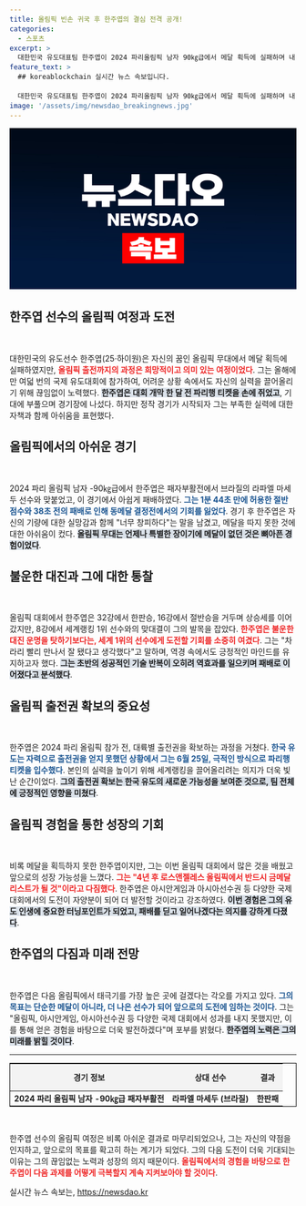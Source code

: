 ```yaml
---
title: 올림픽 빈손 귀국 후 한주엽의 결심 전격 공개!
categories:
  - 스포츠
excerpt: >
  대한민국 유도대표팀 한주엽이 2024 파리올림픽 남자 90㎏급에서 메달 획득에 실패하며 내 실력이 부족해 창피하다며 자책했다. 세계랭킹 24위인 그는 올해 8번의 대회에 출전해 노력했지만, 올림픽의 무게를 실감하며 아쉬움을 남겼다.
feature_text: >
  ## koreablockchain 실시간 뉴스 속보입니다.

  대한민국 유도대표팀 한주엽이 2024 파리올림픽 남자 90㎏급에서 메달 획득에 실패하며 내 실력이 부족해 창피하다며 자책했다. 세계랭킹 24위인 그는 올해 8번의 대회에 출전해 노력했지만, 올림픽의 무게를 실감하며 아쉬움을 남겼다.
image: '/assets/img/newsdao_breakingnews.jpg'
---
```


<p><img src="/assets/img/newsdao_breakingnews.jpg" alt="koreablockchain 속보" /></p>

<h2 data-ke-size="size26">한주엽 선수의 올림픽 여정과 도전</h2>

<p data-ke-size="size16">&nbsp;</p> 

<p>대한민국의 유도선수 한주엽(25·하이원)은 자신의 꿈인 올림픽 무대에서 메달 획득에 실패하였지만, <b><span style="color: #ee2323;">올림픽 출전까지의 과정은 희망적이고 의미 있는 여정이었다</span></b>. 그는 올해에만 여덟 번의 국제 유도대회에 참가하여, 어려운 상황 속에서도 자신의 실력을 끌어올리기 위해 끊임없이 노력했다. <b><span style="background-color: #21538527;">한주엽은 대회 개막 한 달 전 파리행 티켓을 손에 쥐었고</span></b>, 기대에 부풀으며 경기장에 나섰다. 하지만 정작 경기가 시작되자 그는 부족한 실력에 대한 자책과 함께 아쉬움을 표현했다.</p>

<h2 data-ke-size="size26">올림픽에서의 아쉬운 경기</h2> 

<p data-ke-size="size16">&nbsp;</p> 

<p>2024 파리 올림픽 남자 -90㎏급에서 한주엽은 패자부활전에서 브라질의 라파엘 마세두 선수와 맞붙었고, 이 경기에서 아쉽게 패배하였다. <b><span style="color: #1a5490;">그는 1분 44초 만에 허용한 절반 점수와 38초 전의 패배로 인해 동메달 결정전에서의 기회를 잃었다</span></b>. 경기 후 한주엽은 자신의 기량에 대한 실망감과 함께 "너무 창피하다"는 말을 남겼고, 메달을 따지 못한 것에 대한 아쉬움이 컸다. <b><span style="background-color: #21538527;">올림픽 무대는 언제나 특별한 장이기에 메달이 없던 것은 뼈아픈 경험이었다</span></b>.</p>

<h2 data-ke-size="size26">불운한 대진과 그에 대한 통찰</h2> 

<p data-ke-size="size16">&nbsp;</p>

<p>올림픽 대회에서 한주엽은 32강에서 한판승, 16강에서 절반승을 거두며 상승세를 이어갔지만, 8강에서 세계랭킹 1위 선수와의 맞대결이 그의 발목을 잡았다. <b><span style="color: #ee2323;">한주엽은 불운한 대진 운명을 탓하기보다는, 세계 1위의 선수에게 도전할 기회를 소중히 여겼다</span></b>. 그는 "차라리 빨리 만나서 잘 됐다고 생각했다"고 말하며, 역경 속에서도 긍정적인 마인드를 유지하고자 했다. <b><span style="background-color: #21538527;">그는 초반의 성공적인 기술 반복이 오히려 역효과를 일으키며 패배로 이어졌다고 분석했다</span></b>.</p>

<h2 data-ke-size="size26">올림픽 출전권 확보의 중요성</h2> 

<p data-ke-size="size16">&nbsp;</p> 

<p>한주엽은 2024 파리 올림픽 참가 전, 대륙별 출전권을 확보하는 과정을 거쳤다. <b><span style="color: #1a5490;">한국 유도는 자력으로 출전권을 얻지 못했던 상황에서 그는 6월 25일, 극적인 방식으로 파리행 티켓을 입수했다</span></b>. 본인의 실력을 높이기 위해 세계랭킹을 끌어올리려는 의지가 더욱 빛난 순간이었다. <b><span style="background-color: #21538527;">그의 출전권 확보는 한국 유도의 새로운 가능성을 보여준 것으로, 팀 전체에 긍정적인 영향을 미쳤다</span></b>.</p>

<h2 data-ke-size="size26">올림픽 경험을 통한 성장의 기회</h2> 

<p data-ke-size="size16">&nbsp;</p>

<p>비록 메달을 획득하지 못한 한주엽이지만, 그는 이번 올림픽 대회에서 많은 것을 배웠고 앞으로의 성장 가능성을 느꼈다. <b><span style="color: #ee2323;">그는 "4년 후 로스앤젤레스 올림픽에서 반드시 금메달리스트가 될 것"이라고 다짐했다</span></b>. 한주엽은 아시안게임과 아시아선수권 등 다양한 국제 대회에서의 도전이 자양분이 되어 더 발전할 것이라고 강조하였다. <b><span style="background-color: #21538527;">이번 경험은 그의 유도 인생에 중요한 터닝포인트가 되었고, 패배를 딛고 일어나겠다는 의지를 강하게 다졌다</span></b>.</p>

<h2 data-ke-size="size26">한주엽의 다짐과 미래 전망</h2> 

<p data-ke-size="size16">&nbsp;</p>

<p>한주엽은 다음 올림픽에서 태극기를 가장 높은 곳에 걸겠다는 각오를 가지고 있다. <b><span style="color: #1a5490;">그의 목표는 단순한 메달이 아니라, 더 나은 선수가 되어 앞으로의 도전에 임하는 것이다</span></b>. 그는 "올림픽, 아시안게임, 아시아선수권 등 다양한 국제 대회에서 성과를 내지 못했지만, 이를 통해 얻은 경험을 바탕으로 더욱 발전하겠다"며 포부를 밝혔다. <b><span style="background-color: #21538527;">한주엽의 노력은 그의 미래를 밝힐 것이다</span></b>.</p>

<hr />

<table style="border-collapse: collapse; border: 1px solid #000; width: 100%;">
    <thead>
        <tr>
            <th style="text-align: center; height: 40px; background-color: #f3f3f3;"><b>경기 정보</b></th>
            <th style="text-align: center; height: 40px; background-color: #f3f3f3;"><b>상대 선수</b></th>
            <th style="text-align: center; height: 40px; background-color: #f3f3f3;"><b>결과</b></th>
        </tr>
    </thead>
    <tbody>
        <tr>
            <td style="text-align: center; height: 17px;"><b>2024 파리 올림픽 남자 -90㎏급 패자부활전</b></td>
            <td style="text-align: center; height: 17px;"><b>라파엘 마세두 (브라질)</b></td>
            <td style="text-align: center; height: 17px;"><b>한판패</b></td>
        </tr>
    </tbody>
</table>

<p data-ke-size="size16">&nbsp;</p> 

<p>한주엽 선수의 올림픽 여정은 비록 아쉬운 결과로 마무리되었으나, 그는 자신의 약점을 인지하고, 앞으로의 목표를 확고히 하는 계기가 되었다. 그의 다음 도전이 더욱 기대되는 이유는 그의 끊임없는 노력과 성장의 의지 때문이다. <b><span style="color: #ee2323;">올림픽에서의 경험을 바탕으로 한주엽이 다음 과제를 어떻게 극복할지 계속 지켜보아야 할 것이다</span></b>.</p>
실시간 뉴스 속보는, <a href="https://newsdao.kr" rel="dofollow">https://newsdao.kr</a>


